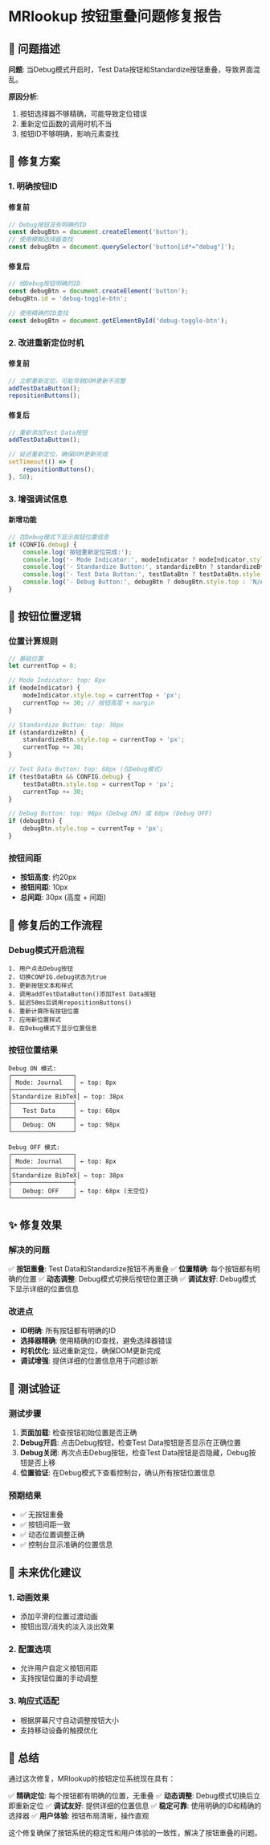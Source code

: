 # MRlookup 按钮重叠问题修复报告

## 🚨 问题描述

**问题**: 当Debug模式开启时，Test Data按钮和Standardize按钮重叠，导致界面混乱。

**原因分析**:
1. 按钮选择器不够精确，可能导致定位错误
2. 重新定位函数的调用时机不当
3. 按钮ID不够明确，影响元素查找

## 🔧 修复方案

### 1. 明确按钮ID

#### 修复前
```javascript
// Debug按钮没有明确的ID
const debugBtn = document.createElement('button');
// 使用模糊选择器查找
const debugBtn = document.querySelector('button[id*="debug"]');
```

#### 修复后
```javascript
// 给Debug按钮明确的ID
const debugBtn = document.createElement('button');
debugBtn.id = 'debug-toggle-btn';

// 使用精确的ID查找
const debugBtn = document.getElementById('debug-toggle-btn');
```

### 2. 改进重新定位时机

#### 修复前
```javascript
// 立即重新定位，可能导致DOM更新不完整
addTestDataButton();
repositionButtons();
```

#### 修复后
```javascript
// 重新添加Test Data按钮
addTestDataButton();

// 延迟重新定位，确保DOM更新完成
setTimeout(() => {
    repositionButtons();
}, 50);
```

### 3. 增强调试信息

#### 新增功能
```javascript
// 在Debug模式下显示按钮位置信息
if (CONFIG.debug) {
    console.log('按钮重新定位完成:');
    console.log('- Mode Indicator:', modeIndicator ? modeIndicator.style.top : 'N/A');
    console.log('- Standardize Button:', standardizeBtn ? standardizeBtn.style.top : 'N/A');
    console.log('- Test Data Button:', testDataBtn ? testDataBtn.style.top : 'N/A');
    console.log('- Debug Button:', debugBtn ? debugBtn.style.top : 'N/A');
}
```

## 📍 按钮位置逻辑

### 位置计算规则
```javascript
// 基础位置
let currentTop = 8;

// Mode Indicator: top: 8px
if (modeIndicator) {
    modeIndicator.style.top = currentTop + 'px';
    currentTop += 30; // 按钮高度 + margin
}

// Standardize Button: top: 38px
if (standardizeBtn) {
    standardizeBtn.style.top = currentTop + 'px';
    currentTop += 30;
}

// Test Data Button: top: 68px (仅Debug模式)
if (testDataBtn && CONFIG.debug) {
    testDataBtn.style.top = currentTop + 'px';
    currentTop += 30;
}

// Debug Button: top: 98px (Debug ON) 或 68px (Debug OFF)
if (debugBtn) {
    debugBtn.style.top = currentTop + 'px';
}
```

### 按钮间距
- **按钮高度**: 约20px
- **按钮间距**: 10px
- **总间距**: 30px (高度 + 间距)

## 🔄 修复后的工作流程

### Debug模式开启流程
```
1. 用户点击Debug按钮
2. 切换CONFIG.debug状态为true
3. 更新按钮文本和样式
4. 调用addTestDataButton()添加Test Data按钮
5. 延迟50ms后调用repositionButtons()
6. 重新计算所有按钮位置
7. 应用新位置样式
8. 在Debug模式下显示位置信息
```

### 按钮位置结果
```
Debug ON 模式:
┌─────────────────┐
│ Mode: Journal   │ ← top: 8px
├─────────────────┤
│Standardize BibTeX│ ← top: 38px  
├─────────────────┤
│   Test Data     │ ← top: 68px
├─────────────────┤
│   Debug: ON     │ ← top: 98px
└─────────────────┘

Debug OFF 模式:
┌─────────────────┐
│ Mode: Journal   │ ← top: 8px
├─────────────────┤
│Standardize BibTeX│ ← top: 38px  
├─────────────────┤
│   Debug: OFF    │ ← top: 68px (无空位)
└─────────────────┘
```

## ✨ 修复效果

### 解决的问题
✅ **按钮重叠**: Test Data和Standardize按钮不再重叠
✅ **位置精确**: 每个按钮都有明确的位置
✅ **动态调整**: Debug模式切换后按钮位置正确
✅ **调试友好**: Debug模式下显示详细的位置信息

### 改进点
- **ID明确**: 所有按钮都有明确的ID
- **选择器精确**: 使用精确的ID查找，避免选择器错误
- **时机优化**: 延迟重新定位，确保DOM更新完成
- **调试增强**: 提供详细的位置信息用于问题诊断

## 🧪 测试验证

### 测试步骤
1. **页面加载**: 检查按钮初始位置是否正确
2. **Debug开启**: 点击Debug按钮，检查Test Data按钮是否显示在正确位置
3. **Debug关闭**: 再次点击Debug按钮，检查Test Data按钮是否隐藏，Debug按钮是否上移
4. **位置验证**: 在Debug模式下查看控制台，确认所有按钮位置信息

### 预期结果
- ✅ 无按钮重叠
- ✅ 按钮间距一致
- ✅ 动态位置调整正确
- ✅ 控制台显示准确的位置信息

## 🚀 未来优化建议

### 1. 动画效果
- 添加平滑的位置过渡动画
- 按钮出现/消失的淡入淡出效果

### 2. 配置选项
- 允许用户自定义按钮间距
- 支持按钮位置的手动调整

### 3. 响应式适配
- 根据屏幕尺寸自动调整按钮大小
- 支持移动设备的触摸优化

## 📝 总结

通过这次修复，MRlookup的按钮定位系统现在具有：

✅ **精确定位**: 每个按钮都有明确的位置，无重叠
✅ **动态调整**: Debug模式切换后立即重新定位
✅ **调试友好**: 提供详细的位置信息
✅ **稳定可靠**: 使用明确的ID和精确的选择器
✅ **用户体验**: 按钮布局清晰，操作直观

这个修复确保了按钮系统的稳定性和用户体验的一致性，解决了按钮重叠的问题。
